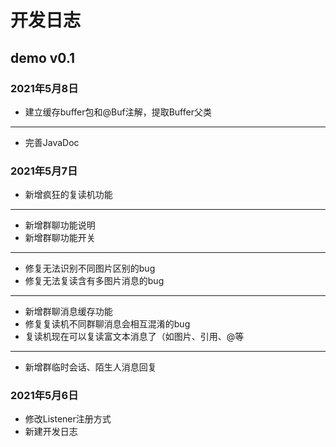 # 开发日志
## demo v0.1
### 2021年5月8日
- 建立缓存buffer包和@Buf注解，提取Buffer父类
---
- 完善JavaDoc
### 2021年5月7日
- 新增疯狂的复读机功能
---
- 新增群聊功能说明
- 新增群聊功能开关
---
- 修复无法识别不同图片区别的bug
- 修复无法复读含有多图片消息的bug
---
- 新增群聊消息缓存功能
- 修复复读机不同群聊消息会相互混淆的bug
- 复读机现在可以复读富文本消息了（如图片、引用、@等
---
- 新增群临时会话、陌生人消息回复
### 2021年5月6日
- 修改Listener注册方式
- 新建开发日志